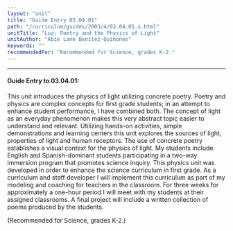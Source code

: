 ```yaml
---
layout: "unit"
title: "Guide Entry 03.04.01"
path: "/curriculum/guides/2003/4/03.04.01.x.html"
unitTitle: "Luz: Poetry and the Physics of Light"
unitAuthor: "Abie Lane Benítez-Quinones"
keywords: ""
recommendedFor: "Recommended for Science, grades K-2."
---
```

<body>
<hr/>
<h4>
Guide Entry to 03.04.01:
</h4>
<p>
This unit introduces the physics of light utilizing concrete poetry.  Poetry and physics are complex concepts for first grade students; in an attempt to enhance student performance, I have combined both.  The concept of light as an everyday phenomenon makes this very abstract topic easier to understand and relevant.  Utilizing hands-on activities, simple demonstrations and learning centers this unit explores the sources of light, properties of light and human receptors.  The use of concrete poetry establishes a visual context for the physics of light.  My students include English and Spanish-dominant students participating in a two-way immersion program that promotes science inquiry.  This physics unit was developed in order to enhance the science curriculum in first grade.  As a curriculum and staff developer I will implement this curriculum as part of my modeling and coaching for teachers in the classroom.  For three weeks for approximately a one-hour period I will meet with my students at their assigned classrooms.  A final project will include a written collection of poems produced by the students.
</p>
<p>
(Recommended for Science, grades K-2.)
</p>
</body>